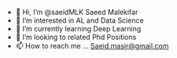 - 👋 Hi, I’m @saeidMLK  Saeed Malekifar
- 👀 I’m interested in AL and Data Science
- 🌱 I’m currently learning Deep Learning
- 💞️ I’m looking to related Phd Positions 
- 📫 How to reach me ...
      Saeid.masir@gmail.com
<!---
saeidMLK/saeidMLK is a ✨ special ✨ repository because its `README.md` (this file) appears on your GitHub profile.
You can click the Preview link to take a look at your changes.
--->
